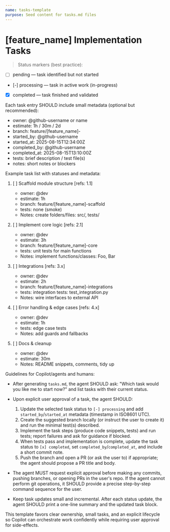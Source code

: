 ```yaml
---
name: tasks-template
purpose: Seed content for tasks.md files
---
```


# [feature_name] Implementation Tasks

> Status markers (best practice):

- [ ] pending — task identified but not started
- [-] processing — task in active work (in-progress)
- [x] completed — task finished and validated

Each task entry SHOULD include small metadata (optional but recommended):

- owner: @github-username or name
- estimate: 1h / 30m / 2d
- branch: feature/[feature_name]-<task-short>
- started_by: @github-username
- started_at: 2025-08-15T12:34:00Z
- completed_by: @github-username
- completed_at: 2025-08-15T13:10:00Z
- tests: brief description / test file(s)
- notes: short notes or blockers

Example task list with statuses and metadata:

1. [ ] Scaffold module structure [refs: 1.1]
   - owner: @dev
   - estimate: 1h
   - branch: feature/[feature_name]-scaffold
   - tests: none (smoke)
   - Notes: create folders/files: src/, tests/

2. [ ] Implement core logic [refs: 2.1]
   - owner: @dev
   - estimate: 3h
   - branch: feature/[feature_name]-core
   - tests: unit tests for main functions
   - Notes: implement functions/classes: Foo, Bar

3. [ ] Integrations [refs: 3.x]
   - owner: @dev
   - estimate: 2h
   - branch: feature/[feature_name]-integrations
   - tests: integration tests: test_integration.py
   - Notes: wire interfaces to external API

4. [ ] Error handling & edge cases [refs: 4.x]
   - owner: @dev
   - estimate: 1h
   - tests: edge case tests
   - Notes: add guards and fallbacks

5. [ ] Docs & cleanup
   - owner: @dev
   - estimate: 30m
   - Notes: README snippets, comments, tidy up

Guidelines for Copilot/agents and humans:

- After generating `tasks.md`, the agent SHOULD ask: "Which task would you like me to start now?" and list tasks with their current status.
- Upon explicit user approval of a task, the agent SHOULD:
  1. Update the selected task status to `[-] processing` and add `started_by`/`started_at` metadata (timestamp in ISO8601 UTC).
  2. Create the suggested branch locally (or instruct the user to create it) and run the minimal test(s) described.
  3. Implement the task steps (produce code snippets, tests) and run tests; report failures and ask for guidance if blocked.
  4. When tests pass and implementation is complete, update the task status to `[x] completed`, set `completed_by`/`completed_at`, and include a short commit note.
  5. Push the branch and open a PR (or ask the user to) if appropriate; the agent should propose a PR title and body.

- The agent MUST request explicit approval before making any commits, pushing branches, or opening PRs in the user's repo. If the agent cannot perform git operations, it SHOULD provide a precise step-by-step command sequence for the user.

- Keep task updates small and incremental. After each status update, the agent SHOULD print a one-line summary and the updated task block.

This template favors clear ownership, small tasks, and an explicit lifecycle so Copilot can orchestrate work confidently while requiring user approval for side-effects.

